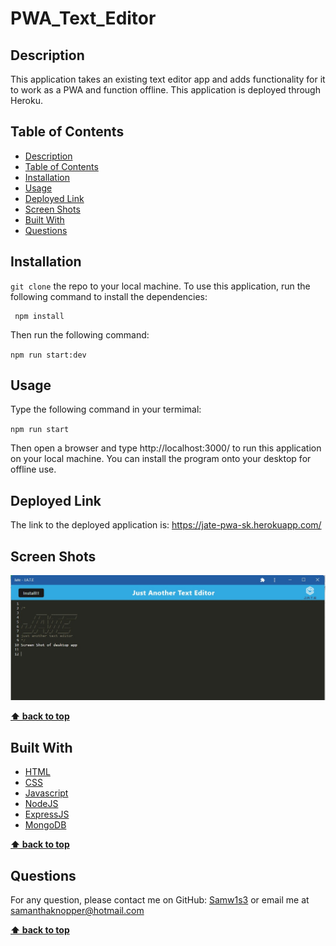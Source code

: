 # PWA_Text_Editor

## Description
This application takes an existing text editor app and adds functionality for it to work as a PWA and function offline. This application is deployed through Heroku.

## Table of Contents
- [Description](#description)
- [Table of Contents](#table-of-contents)
- [Installation](#installation)
- [Usage](#usage)
- [Deployed Link](#deployed-link)
- [Screen Shots ](#demo)
- [Built With](#built-with)
- [Questions](#questions)

## Installation
`git clone` the repo to your local machine. To use this application, run the following command to install the dependencies: 

     npm install

Then run the following command:

`npm run start:dev`

## Usage
Type the following command in your termimal:

`npm run start`

Then open a browser and type http://localhost:3000/ to run this application on your local machine.
You can install the program onto your desktop for offline use.

## Deployed Link

The link to the deployed application is: https://jate-pwa-sk.herokuapp.com/


## Screen Shots

<img src="./images/desktop.jpg" width="600px">


**[⬆ back to top](#table-of-contents)**

## Built With

* [HTML](https://developer.mozilla.org/en-US/docs/Web/HTML)
* [CSS](https://developer.mozilla.org/en-US/docs/Web/CSS)
* [Javascript](https://developer.mozilla.org/en-US/docs/Web/Javascript)
* [NodeJS](https://nodejs.org/en/)
* [ExpressJS](https://expressjs.com/)
* [MongoDB](https://www.mongodb.com/)
  
**[⬆ back to top](#table-of-contents)**

## Questions
For any question, please contact me on GitHub: [Samw1s3](https://github.com/Samw1s3) or email me at samanthaknopper@hotmail.com

**[⬆ back to top](#table-of-contents)**
